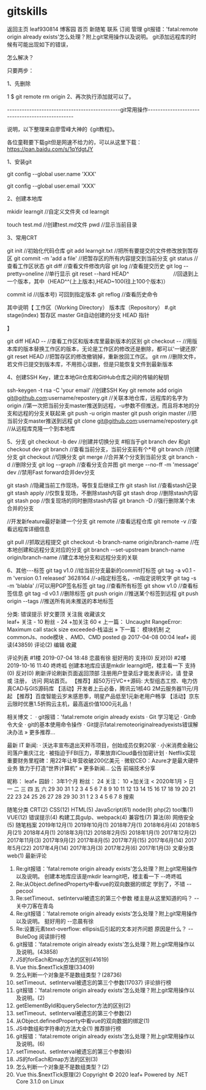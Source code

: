 # gitskills
返回主页
leaf930814
博客园
首页
新随笔
联系
订阅
管理
git报错：'fatal:remote origin already exists'怎么处理？附上git常用操作以及说明。
git添加远程库的时候有可能出现如下的错误，



怎么解决？

只要两步：

1、先删除

1
$ git remote rm origin
2、再次执行添加就可以了。　　

 ----------------------------------------------git常用操作------------------------------------------------

说明，以下整理来自廖雪峰大神的《git教程》。

各位童鞋要下载git但是网速不给力的，可以从这里下载：https://pan.baidu.com/s/1qYdgtJY

1、安装git

git config --global user.name 'XXX'

git config --global user.email 'XXX'

 

 

2、创建本地库

mkidir learngit //自定义文件夹
cd learngit

touch test.md //创建test.md文件
pwd //显示当前目录


3、常用CRT

git init //初始化代码仓库
git add learngit.txt                               //把所有要提交的文件修改放到暂存区
git commit -m 'add a file'                      //把暂存区的所有内容提交到当前分支
git status                                            //查看工作区状态
git diff                                                //查看文件修改内容
git log                                                //查看提交历史
git log --pretty=oneline                       //单行显示
git reset --hard HEAD^　　　　　　　　 //回退到上一个版本，其中（HEAD^^(上上版本),HEAD~100(往上100个版本)）

commit id                                          //(版本号) 可回到指定版本
git reflog                                           //查看历史命令

其中说明【
工作区（Working Directory）
版本库（Repository） #.git
stage(index) 暂存区
master Git自动创建的分支
HEAD 指针

】

git diff HEAD -- <file>                                  //查看工作区和版本库里最新版本的区别
git checkout -- <file>                                   //用版本库的版本替换工作区的版本，无论是工作区的修改还是删除，都可以'一键还原'
git reset HEAD <file>                                   //把暂存区的修改撤销掉，重新放回工作区。
git rm <file>                                               //删除文件，若文件已提交到版本库，不用担心误删，但是只能恢复文件到最新版本


4、创建SSH Key，建立本地Git仓库和GitHub仓库之间的传输的秘钥

ssh-keygen -t rsa -C 'your email'                                                    //创建SSH Key
git remote add origin git@github.com:username/repostery.git          //关联本地仓库，远程库的名字为origin
//第一次把当前分支master推送到远程，-u参数不但推送，而且将本地的分支和远程的分支关联起来
git push -u origin master
git push origin master                                                                  //把当前分支master推送到远程
git clone git@github.com:username/repostery.git                            //从远程库克隆一个到本地库


5、分支
git checkout -b dev                                   //创建并切换分支
#相当于git branch dev 和git checkout dev
git branch                                                //查看当前分支，当前分支前有个*号
git branch <name>                                   //创建分支
git checkout <name>                                //切换分支
git merge <name>                                   //合并某个分支到当前分支
git branch -d <name>                               //删除分支
git log --graph                                          //查看分支合并图
git merge --no-ff -m 'message' dev            //禁用Fast forward合并dev分支

git stash                                                 //隐藏当前工作现场，等恢复后继续工作
git stash list                                            //查看stash记录
git stash apply                                         //仅恢复现场，不删除stash内容
git stash drop                                          //删除stash内容
git stash pop                                           //恢复现场的同时删除stash内容
git branch -D <name>                              //强行删除某个未合并的分支

//开发新feature最好新建一个分支
git remote                                               //查看远程仓库
git remote -v                                           //查看远程库详细信息

git pull                                                   //抓取远程提交
git checkout -b branch-name origin/branch-name                  //在本地创建和远程分支对应的分支
git branch --set-upstream branch-name origin/branch-name   //建立本地分支和远程分支的关联

6、其他---标签
git tag v1.0                                                                      //给当前分支最新的commit打标签
git tag -a v0.1 -m 'version 0.1 released' 3628164                 //-a指定标签名，-m指定说明文字
git tag -s <tagname> -m 'blabla'                                        //可以用PGP签名标签
git tag                                                                             //查看所有标签
git show v1.0                                                                   //查看标签信息
git tag -d v0.1                                                                 //删除标签
git push origin <tagname>                                               //推送某个标签到远程
git push origin --tags                                                       //推送所有尚未推送的本地标签

 

分类: 错误提示
好文要顶 关注我 收藏该文  
leaf+
关注 - 10
粉丝 - 24
+加关注
60
« 上一篇： Uncaught RangeError: Maximum call stack size exceeded-栈溢出
» 下一篇： 模块机制 之commonJs、node模块 、AMD、CMD
posted @ 2017-04-08 00:04  leaf+  阅读(43859)  评论(2)  编辑  收藏

评论列表
  #1楼 2019-07-04 18:48 恋晨有徐
挺好用的
支持(0) 反对(0)
  #2楼 2019-10-16 11:40 咚咚呱
创建本地库应该是mkdir learngit吧，楼主看一下
支持(0) 反对(0)
刷新评论刷新页面返回顶部
注册用户登录后才能发表评论，请 登录 或 注册， 访问 网站首页。
【推荐】超50万行VC++源码: 大型组态工控、电力仿真CAD与GIS源码库
【活动】开发者上云必备，腾讯云1核4G 2M云服务器11元/月起
【推荐】百度智能云岁末感恩季，明星产品低至1元新老用户畅享
【活动】京东云限时优惠1.5折购云主机，最高返价值1000元礼品！

相关博文：
· git报错：'fatal:remote origin already exists
· Git 学习笔记
· Git命令大全
· git的基本使用命令操作
· Git提示fatal:remoteoriginalreadyexists错误解决办法
» 更多推荐...

最新 IT 新闻:
· 沃达丰宣布退出天秤币项目，创始成员仅剩20家
· 小米消费金融公司落户重庆江北
· 被指迫于FBI压力，苹果放弃iCloud备份加密计划
· Netflix实现重要财务里程碑：用22年让年营收破200亿美元
· 微软CEO：Azure才是最大硬件业务 致力于打造“世界计算机”
» 更多新闻...
公告
前端技术分享


昵称： leaf+
园龄： 3年1个月
粉丝： 24
关注： 10
+加关注
<	2020年1月	>
日	一	二	三	四	五	六
29	30	31	1	2	3	4
5	6	7	8	9	10	11
12	13	14	15	16	17	18
19	20	21	22	23	24	25
26	27	28	29	30	31	1
2	3	4	5	6	7	8
搜索
 
 
随笔分类
CRT(2)
CSS(12)
HTML(5)
JavaScript(61)
node(9)
php(2)
tool集(1)
VUE(12)
错误提示(4)
构建工具gulp、webpack(4)
兼容性(7)
算法(8)
网络安全(5)
随笔档案
2019年12月(1)
2019年10月(1)
2018年7月(1)
2018年6月(4)
2018年5月(21)
2018年4月(1)
2018年3月(12)
2018年2月(5)
2018年1月(1)
2017年12月(2)
2017年11月(3)
2017年9月(2)
2017年8月(5)
2017年7月(15)
2017年6月(14)
2017年5月(22)
2017年4月(14)
2017年3月(3)
2017年2月(6)
2017年1月(3)
文章分类
web(1)
最新评论
1. Re:git报错：'fatal:remote origin already exists'怎么处理？附上git常用操作以及说明。
创建本地库应该是mkdir learngit吧，楼主看一下
--咚咚呱
2. Re:从Object.definedProperty中看vue的双向数据的绑定
学到了，不错
--pecool
3. Re:setTimeout、setInterval被遗忘的第三个参数
楼主是从这里知道的吗？
--关中刀客在青岛
4. Re:git报错：'fatal:remote origin already exists'怎么处理？附上git常用操作以及说明。
挺好用的
--恋晨有徐
5. Re:设置元素text-overflow: ellipsis后引起的文本对齐问题
原因是什么？
--BuleDog
阅读排行榜
1. git报错：'fatal:remote origin already exists'怎么处理？附上git常用操作以及说明。(43858)
2. JS的forEach和map方法的区别(41619)
3. Vue this.$nextTick原理(33409)
4. 怎么判断一个对象是不是数组类型？(28736)
5. setTimeout、setInterval被遗忘的第三个参数(17037)
评论排行榜
1. git报错：'fatal:remote origin already exists'怎么处理？附上git常用操作以及说明。(2)
2. getElementById和querySelector方法的区别(2)
3. setTimeout、setInterval被遗忘的第三个参数(2)
4. 从Object.definedProperty中看vue的双向数据的绑定(1)
5. JS中数组和字符串的方法大全(1)
推荐排行榜
1. git报错：'fatal:remote origin already exists'怎么处理？附上git常用操作以及说明。(6)
2. setTimeout、setInterval被遗忘的第三个参数(6)
3. JS的forEach和map方法的区别(3)
4. 怎么判断一个对象是不是数组类型？(2)
5. Vue this.$nextTick原理(2)
Copyright © 2020 leaf+
Powered by .NET Core 3.1.0 on Linux

